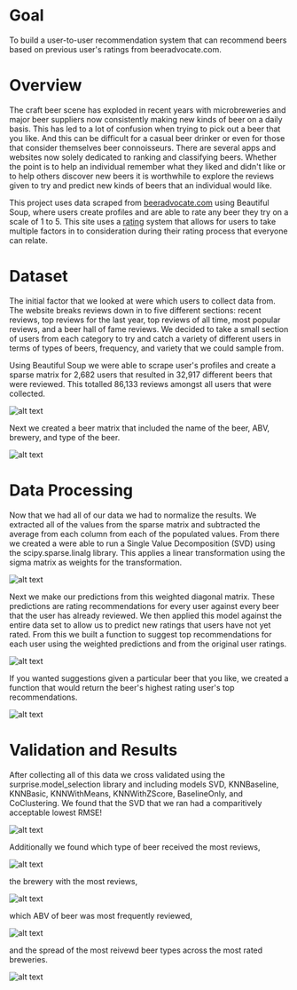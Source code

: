 # Goal
To build a user-to-user recommendation system that can recommend beers based on previous user's ratings from beeradvocate.com.

# Overview
The craft beer scene has exploded in recent years with microbreweries and major beer suppliers now consistently making 
new kinds of beer on a daily basis. This has led to a lot of confusion when trying to pick out a beer that you like. And
this can be difficult for a casual beer drinker or even for those that consider themselves beer connoisseurs. There are
several apps and websites now solely dedicated to ranking and classifying beers. Whether the point is to help an individual
remember what they liked and didn't like or to help others discover new beers it is worthwhile to explore the reviews given
to try and predict new kinds of beers that an individual would like.

This project uses data scraped from [beeradvocate.com](https://www.beeradvocate.com/) using Beautiful Soup, where users
create profiles and are able to rate any beer they try on a scale of 1 to 5. This site uses a [rating](https://www.beeradvocate.com/community/threads/how-to-review-a-beer.241156/)
system that allows for users to take multiple factors in to consideration during their rating process that everyone can
relate.

# Dataset
The initial factor that we looked at were which users to collect data from. The website breaks reviews down in to five different
sections: recent reviews, top reviews for the last year, top reviews of all time, most popular reviews, and a beer hall of 
fame reviews. We decided to take a small section of users from each category to try and catch a variety of different users
in terms of types of beers, frequency, and variety that we could sample from.

Using Beautiful Soup we were able to scrape user's profiles and create a sparse matrix for 2,682 users that resulted in 32,917
different beers that were reviewed. This totalled 86,133 reviews amongst all users that were collected.

![alt text](https://github.com/scbronder/beer_recommendations/blob/master/Screen%20Shot%202019-01-24%20at%208.53.14%20AM.png)


Next we created a beer matrix that included the name of the beer,  ABV, brewery, and type of the beer.

![alt text](https://github.com/scbronder/beer_recommendations/blob/master/Screen%20Shot%202019-01-24%20at%209.05.38%20AM.png)

# Data Processing
Now that we had all of our data we had to normalize the results. We extracted all of the values from the sparse matrix and 
subtracted the average from each column from each of the populated values. From there we created a were able to run a 
Single Value Decomposition (SVD) using the scipy.sparse.linalg library. This applies a linear transformation using the sigma
matrix as weights for the transformation. 

![alt text](https://github.com/scbronder/beer_recommendations/blob/master/Screen%20Shot%202019-01-24%20at%209.21.20%20AM.png)

Next we make our predictions from this weighted diagonal matrix. These predictions are rating recommendations for every user
against every beer that the user has already reviewed. We then applied this model against the entire data set to 
allow us to predict new ratings that users have not yet rated. From this we built a function to suggest top recommendations
for each user using the weighted predictions and from the original user ratings. 

![alt text](https://github.com/scbronder/beer_recommendations/blob/master/Screen%20Shot%202019-01-24%20at%209.29.43%20AM.png)

If you wanted suggestions given a particular beer that you like, we created a function that would return the beer's highest rating user's top recommendations.

 ![alt text](https://github.com/scbronder/beer_recommendations/blob/master/Screen%20Shot%202019-01-24%20at%209.37.26%20AM.png)
 
 # Validation and Results
 
 After collecting all of this data we cross validated using the surprise.model_selection library and including models SVD, KNNBaseline, KNNBasic, KNNWithMeans, KNNWithZScore, BaselineOnly, and CoClustering. 
We found that the SVD that we ran had a comparitively acceptable lowest RMSE! 

![alt text](https://github.com/scbronder/beer_recommendations/blob/master/Screen%20Shot%202019-01-24%20at%209.44.14%20AM.png)

Additionally we found which type of beer received the most reviews,

![alt text](https://github.com/scbronder/beer_recommendations/blob/master/Screen%20Shot%202019-01-24%20at%209.47.25%20AM.png)

the brewery with the most reviews,

![alt text](https://github.com/scbronder/beer_recommendations/blob/master/Screen%20Shot%202019-01-24%20at%209.47.39%20AM.png)

which ABV of beer was most frequently reviewed,

![alt text](https://github.com/scbronder/beer_recommendations/blob/master/Screen%20Shot%202019-01-24%20at%209.50.54%20AM.png)

and the spread of the most reivewd beer types across the most rated breweries.

![alt text](https://github.com/scbronder/beer_recommendations/blob/master/Screen%20Shot%202019-01-24%20at%209.48.36%20AM.png)
